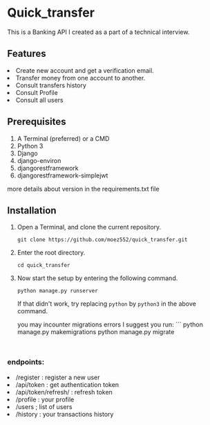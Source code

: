 # Quick_transfer

This is a Banking API I created as a part of a technical interview.

## Features
<li> Create new account and get a verification email.
<li> Transfer  money from one account to another.
<li> Consult transfers history
<li> Consult Profile
<li> Consult all users



## Prerequisites
1. A Terminal (preferred) or a CMD
2. Python 3
3. Django
4. django-environ
5. djangorestframework
6. djangorestframework-simplejwt

more details about version in the requirements.txt file

## Installation
1. Open a Terminal, and clone the current repository.
    ```
    git clone https://github.com/moez552/quick_transfer.git
    ```
2. Enter the root directory.
    ```
    cd quick_transfer
    ```

3. Now start the setup by entering the following command.
    ```
    python manage.py runserver
    ```
    If that didn't work, try replacing `python` by `python3` in the above command.
    
   you may incounter migrations errors I suggest you run:
       ```
     python manage.py makemigrations
     python manage.py migrate
    ```
  

### endpoints: 
<li> /register : register a new user
<li> /api/token : get authentication token
<li> /api/token/refresh/ : refresh token
<li> /profile : your profile
<li> /users ; list of users
<li> /history : your transactions history
